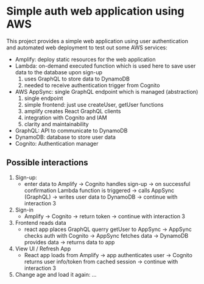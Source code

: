 # Simple auth web application using AWS
This project provides a simple web application using user authentication and automated web deployment to test out some AWS services:
- Amplify: deploy static resources for the web application
- Lambda: on-demand executed function which is used here to save user data to the database upon sign-up
    1. uses GraphQL to store data to DynamoDB
    2. needed to receive authentication trigger from Cognito
- AWS AppSync: single GraphQL endpoint which is managed (abstraction)
    1. single endpoint
    2. simple frontend: just use createUser, getUser functions
    3. amplify creates React GraphQL clients
    4. integration with Cognito and IAM
    5. clarity and maintainability
- GraphQL: API to communicate to DynamoDB
- DynamoDB: database to store user data
- Cognito: Authentication manager

## Possible interactions
1. Sign-up:
    - enter data to Amplify -> Cognito handles sign-up -> on successful confirmation Lambda function is triggered -> calls AppSync (GraphQL) -> writes user data to DynamoDB -> continue with interaction 3
2. Sign-in
    - Amplify -> Cognito -> return token -> continue with interaction 3
3. Frontend reads data
    - react app places GraphQL querry getUser to AppSync -> AppSync checks auth with Cognito -> AppSync fetches data -> DynamoDB provides data -> returns data to app
4. View UI / Refresh App
    - React app loads from Amplify -> app authenticates user -> Cognito returns user info/token from cached session -> continue with interaction 3
5. Change age and load it again: ...
